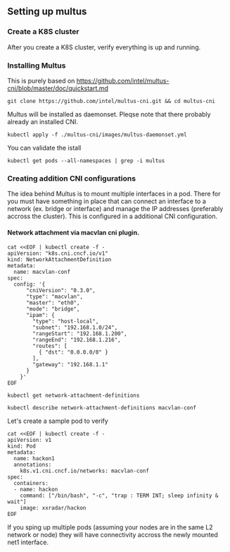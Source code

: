 ## Setting up multus 

### Create a K8S cluster
After you create a K8S cluster, verify everything is up and running.

### Installing Multus
This is purely based on  https://github.com/intel/multus-cni/blob/master/doc/quickstart.md
```
git clone https://github.com/intel/multus-cni.git && cd multus-cni
```
Multus will be installed as daemonset. Pleqse note that there probably already an installed CNI.
```
kubectl apply -f ./multus-cni/images/multus-daemonset.yml
```
You can validate the istall 
```
kubectl get pods --all-namespaces | grep -i multus
```
### Creating addition CNI configurations
The idea behind Multus is to mount multiple interfaces in a pod. There for you must have something in place that can connect an interface to a network (ex. bridge or interface) and manage the IP addresses (preferably accross the cluster). This is  configured in a additional CNI configuration.

#### Network attachment via macvlan cni plugin.
```
cat <<EOF | kubectl create -f -
apiVersion: "k8s.cni.cncf.io/v1"
kind: NetworkAttachmentDefinition
metadata:
  name: macvlan-conf
spec:
  config: '{
      "cniVersion": "0.3.0",
      "type": "macvlan",
      "master": "eth0",
      "mode": "bridge",
      "ipam": {
        "type": "host-local",
        "subnet": "192.168.1.0/24",
        "rangeStart": "192.168.1.200",
        "rangeEnd": "192.168.1.216",
        "routes": [
          { "dst": "0.0.0.0/0" }
        ],
        "gateway": "192.168.1.1"
      }
    }'
EOF
```
```
kubectl get network-attachment-definitions
```
```
kubectl describe network-attachment-definitions macvlan-conf
```
Let's create a sample pod to verify
```
cat <<EOF | kubectl create -f -
apiVersion: v1
kind: Pod
metadata:
  name: hackon1
  annotations:
    k8s.v1.cni.cncf.io/networks: macvlan-conf
spec:
  containers:
  - name: hackon
    command: ["/bin/bash", "-c", "trap : TERM INT; sleep infinity & wait"]
    image: xxradar/hackon
EOF
```
If you sping up multiple pods (assuming your nodes are in the same L2 network or node) they will have connectivity accross the newly mounted net1 interface.
